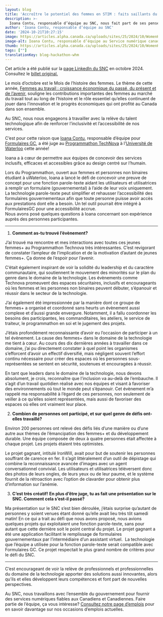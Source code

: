 ```yaml
---
layout: blog
title: 'Accroître le potentiel des femmes en STIM : faits saillants du Programmathon du SNC X Tech Nova pour le Mois de l’histoire des femmes'
description: >-
  Ioana Contu, responsable d’équipe au SNC, nous fait part de ses pensées sur le leadership technologique et de ses réflexions en tant que juge au Programmathon Tech Nova, organisé par l’Université de Waterloo.
author: 'Ioana Contu, responsable d’équipe au SNC'
date: '2024-10-21T10:27:15'
image: https://articles.alpha.canada.ca/uploads/sites/25/2024/10/WomenHistoryMonth2024_LinkdIn_FRENCH.jpg
image-alt: Ioana Contu, responsable d’équipe au Service numérique canadien (SNC) était juge au Programmathon TechNova à l’Université de Waterloo cette année.
thumb: https://articles.alpha.canada.ca/uploads/sites/25/2024/10/WomenHistoryMonth2024_LinkdIn_FRENCH.jpg
tags: [""]
translationKey: blog-hackathon-whm
---
```


<p>Cet article a été publié sur la <a href="https://www.linkedin.com/company/11202854/admin/feed/posts/" target="_blank" rel="noreferrer noopener">page LinkedIn du SNC</a> en octobre 2024. Consultez le <a href="https://www.linkedin.com/feed/update/urn:li:activity:7254129187890806784" target="_blank" rel="noreferrer noopener">billet original.</a></p>



<p>Le mois d’octobre est le Mois de l’histoire des femmes. Le thème de cette année, <a href="https://www.canada.ca/fr/femmes-egalite-genres/commemorations-celebrations/mois-histoire-femmes/theme-2024.html" target="_blank" rel="noreferrer noopener">Femmes au travail&nbsp;: croissance économique du passé, du présent et de l’avenir</a>, souligne les contributions importantes des femmes au marché du travail tout au long de l’histoire et le rôle essentiel qu’elles continuent de jouer dans l’innovation et le progrès économiques qui ont profité au Canada dans son ensemble.</p>



<p>Au SNC, nous nous engageons à travailler avec la relève du talent technologique afin de renforcer l’inclusivité et l’accessibilité de nos services.</p>



<p>C’est pour cette raison que <a href="https://www.linkedin.com/in/ioanacontu/" target="_blank" rel="noreferrer noopener">Ioana Contu</a>, responsable d’équipe pour <a href="https://articles.alpha.canada.ca/forms-formulaires/fr/" target="_blank" rel="noreferrer noopener">Formulaires GC</a>, a été juge au <a href="https://itstechnova.org/" target="_blank" rel="noreferrer noopener">Programmathon TechNova</a> à l’<a href="https://www.linkedin.com/school/uwaterloo/" target="_blank" rel="noreferrer noopener">Université de Waterloo</a> cette année!</p>



<p>Ioana a à cœur de permettre aux équipes de concevoir des services inclusifs, efficaces et accessibles grâce au design centré sur l’humain.</p>



<p>Lors du Programmathon, ouvert aux femmes et personnes non binaires étudiant à uWaterloo, Ioana a lancé le défi de concevoir une preuve de concept pour une fonction parole-texte aidant les utilisateurs et utilisatrices à remplir un formulaire (gouvernemental) à l’aide de leur voix uniquement. La technologie parole-texte peut simplifier et rehausser l’accessibilité des formulaires gouvernementaux afin que toute personne puisse avoir accès aux prestations dont elle a besoin. Un tel outil pourrait être intégré à FormulairesGC pour une accessibilité accrue. &nbsp;<br>Nous avons posé quelques questions à Ioana concernant son expérience auprès des personnes participantes.</p>



<hr class="wp-block-separator has-alpha-channel-opacity" />



<ol class="wp-block-list">
<li><strong>Comment as-tu trouvé l’évènement?</strong></li>
</ol>



<p>J’ai trouvé ma rencontre et mes interactions avec toutes ces jeunes femmes+ au Programmathon Technova très intéressantes. C’est revigorant de constater l’ampleur de l’implication et de la motivation d’autant de jeunes femmes+. Ça donne de l’espoir pour l’avenir.&nbsp;</p>



<p>C’était également inspirant de voir la solidité du leadership et du caractère communautaire, qui soutiennent le mouvement des minorités sur le plan du genre dans le domaine de la technologie. Les évènements comme Technova promeuvent des espaces sécuritaires, inclusifs et encourageants où les femmes et les personnes non binaires peuvent débuter, s’épanouir et réussir dans le secteur de la technologie.&nbsp;</p>



<p>J’ai également été impressionnée par la manière dont ce groupe de femmes+ a organisé et coordonné sans heurts un évènement aussi complexe et d’aussi grande envergure. Notamment, il a fallu coordonner les besoins des participantes, les commanditaires, les ateliers, le service de traiteur, le programmathon en soi et le jugement des projets.&nbsp;&nbsp;</p>



<p>J’étais profondément reconnaissante d’avoir eu l’occasion de participer à un tel évènement. La cause des femmes+ dans le domaine de la technologie me tient à cœur. Au cours des dix dernières années à travailler dans ce domaine, j’ai pu directement constater à quel point les organismes s’efforcent d’avoir un effectif diversifié, mais négligent souvent l’effort continu nécessaire pour créer des espaces où les personnes sous-représentées se sentent en sécurité, soutenues et encouragées à réussir.&nbsp;</p>



<p>En tant que leaders dans le domaine de la technologie, nous devons absolument, je crois, reconnaître que l’inclusion va au-delà de l’embauche. Il s’agit d’un travail quotidien réalisé avec nos équipes et visant à favoriser des environnements où tout le monde peut s’épanouir. Cet évènement m’a rappelé ma responsabilité à l’égard de ces personnes, non seulement de veiller à ce qu’elles soient représentées, mais aussi de favoriser des espaces où elles ont vraiment leur place.</p>



<ol start="2" class="wp-block-list">
<li><strong>Combien de personnes ont participé, et sur quel genre de défis ont-elles travaillé?</strong></li>
</ol>



<p>Environ 200 personnes ont relevé des défis liés d’une manière ou d’une autre aux thèmes de l’émancipation des femmes+ et du développement durable. Une équipe composée de deux à quatre personnes était affectée à chaque projet. Les projets étaient très optimistes.</p>



<p>Le projet gagnant, intitulé IronWill, avait pour but de soutenir les personnes souffrant de carence en fer. Il s’agit littéralement d’un outil de dépistage qui combine la reconnaissance avancée d’images avec un agent conversationnel convivial. Les utilisateurs et utilisatrices téléversent donc des photos de leurs ongles, de leurs yeux ou de leur paume, et le système fournit de la rétroaction avec l’option de clavarder pour obtenir plus d’information sur l’anémie.</p>



<ol start="3" class="wp-block-list">
<li><strong>C’est très créatif!</strong> <strong>En plus d’être juge, tu as fait une présentation sur le SNC. Comment cela s’est-il passé?&nbsp;</strong></li>
</ol>



<p>Ma présentation sur le SNC s’est bien déroulée, j’étais surprise qu’autant de personnes y soient venues étant donné qu’elle avait lieu très tôt samedi matin! En ce qui a trait au défi que nous avons proposé, nous avions quelques projets qui exploitaient une fonction parole-texte, sans pour autant que cette dernière soit le point central du projet. Le projet gagnant a été une application facilitant le remplissage de formulaires gouvernementaux par l’intermédiaire d’un assistant virtuel.&nbsp; La technologie que l’équipe a utilisée pour la fonction parole-texte serait compatible avec Formulaires GC. Ce projet respectait le plus grand nombre de critères pour le défi du SNC.</p>



<hr class="wp-block-separator has-alpha-channel-opacity" />



<p>C’est encourageant de voir la relève de professionnels et professionnelles du domaine de la technologie apporter des solutions aussi innovantes, alors qu’ils et elles développent leurs compétences et font part de nouvelles perspectives.</p>



<p>Au SNC, nous travaillons avec l’ensemble du gouvernement pour fournir des services numériques fiables aux Canadiens et Canadiennes. Faire partie de l’équipe, ça vous intéresse? <a href="https://numerique.canada.ca/emplois/" target="_blank" rel="noreferrer noopener">Consultez notre page d’emplois</a> pour en savoir davantage sur nos occasions d’emplois actuelles.&nbsp;</p>

